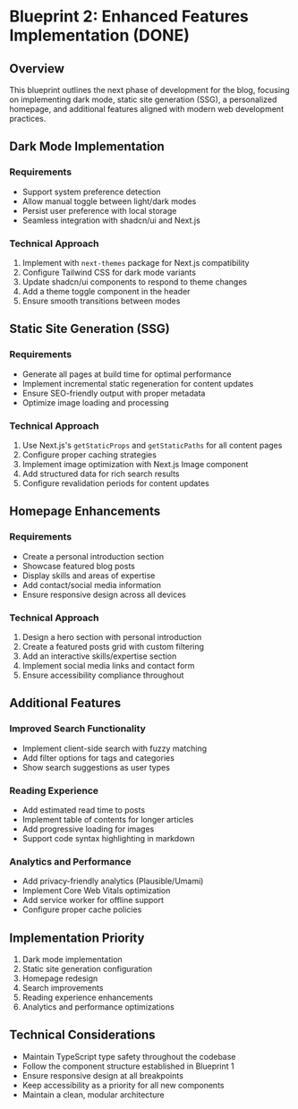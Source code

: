 # Blueprint 2: Enhanced Features Implementation (DONE)

## Overview

This blueprint outlines the next phase of development for the blog, focusing on implementing dark mode, static site generation (SSG), a personalized homepage, and additional features aligned with modern web development practices.

## Dark Mode Implementation

### Requirements
- Support system preference detection
- Allow manual toggle between light/dark modes
- Persist user preference with local storage
- Seamless integration with shadcn/ui and Next.js

### Technical Approach
1. Implement with `next-themes` package for Next.js compatibility
2. Configure Tailwind CSS for dark mode variants
3. Update shadcn/ui components to respond to theme changes
4. Add a theme toggle component in the header
5. Ensure smooth transitions between modes

## Static Site Generation (SSG)

### Requirements
- Generate all pages at build time for optimal performance
- Implement incremental static regeneration for content updates
- Ensure SEO-friendly output with proper metadata
- Optimize image loading and processing

### Technical Approach
1. Use Next.js's `getStaticProps` and `getStaticPaths` for all content pages
2. Configure proper caching strategies
3. Implement image optimization with Next.js Image component
4. Add structured data for rich search results
5. Configure revalidation periods for content updates

## Homepage Enhancements

### Requirements
- Create a personal introduction section
- Showcase featured blog posts
- Display skills and areas of expertise
- Add contact/social media information
- Ensure responsive design across all devices

### Technical Approach
1. Design a hero section with personal introduction
2. Create a featured posts grid with custom filtering
3. Add an interactive skills/expertise section
4. Implement social media links and contact form
5. Ensure accessibility compliance throughout

## Additional Features

### Improved Search Functionality
- Implement client-side search with fuzzy matching
- Add filter options for tags and categories
- Show search suggestions as user types

### Reading Experience
- Add estimated read time to posts
- Implement table of contents for longer articles
- Add progressive loading for images
- Support code syntax highlighting in markdown

### Analytics and Performance
- Add privacy-friendly analytics (Plausible/Umami)
- Implement Core Web Vitals optimization
- Add service worker for offline support
- Configure proper cache policies

## Implementation Priority

1. Dark mode implementation
2. Static site generation configuration
3. Homepage redesign
4. Search improvements
5. Reading experience enhancements
6. Analytics and performance optimizations

## Technical Considerations

- Maintain TypeScript type safety throughout the codebase
- Follow the component structure established in Blueprint 1
- Ensure responsive design at all breakpoints
- Keep accessibility as a priority for all new components
- Maintain a clean, modular architecture